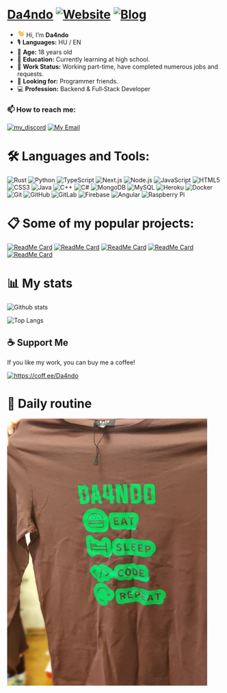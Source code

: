 # [Da4ndo](https://da4ndo.com)  [![Website](https://img.shields.io/website?label=da4ndo.com&style=flat&url=https://da4ndo.com)](https://da4ndo.com) [![Blog](https://img.shields.io/website?label=blog.da4ndo.com&style=flat&url=https://blog.da4ndo.com)](https://blog.da4ndo.com)

- <img src="https://github.com/Da4ndo/Da4ndo/blob/main/Hi.gif" width="17px"> Hi, I’m **Da4ndo**
- 🎙️ **Languages:** HU / EN
- 🎉 **Age:** 18 years old
- 🌱 **Education:** Currently learning at high school.
- 💼 **Work Status:** Working part-time, have completed numerous jobs and requests.
- 💞️ **Looking for:** Programmer friends.
- 💻 **Profession:** Backend & Full‑Stack Developer

### 📫 How to reach me:
[![my_discord]](https://discord.com/users/451067907716153354)
[![My Email](https://img.shields.io/badge/email-D14836?style=for-the-badge&logo=gmail&logoColor=white)](mailto:contact@da4ndo.com "contact@da4ndo.com")

[my_discord]: https://img.shields.io/badge/Discord-7289DA?style=for-the-badge&logo=discord&logoColor=white
           "Da4ndo#0934"

# 🛠️ Languages and Tools:

![Rust](https://img.shields.io/badge/-Rust-black?style=flat-square&logo=rust&logoColor=white)
![Python](https://img.shields.io/badge/-Python-black?style=flat-square&logo=Python)
![TypeScript](https://img.shields.io/badge/-TypeScript-007ACC?style=flat-square&logo=typescript&logoColor=white)
![Next.js](https://img.shields.io/badge/-Next.js-000000?style=flat-square&logo=next.js&logoColor=white)
![Node.js](https://img.shields.io/badge/-Node.js-black?style=flat-square&logo=Node.js)
![JavaScript](https://img.shields.io/badge/-JavaScript-black?style=flat-square&logo=javascript)
![HTML5](https://img.shields.io/badge/-HTML5-E34F26?style=flat-square&logo=html5&logoColor=white)
![CSS3](https://img.shields.io/badge/-CSS3-1572B6?style=flat-square&logo=css3)
![Java](https://img.shields.io/badge/-Java-E34A86?style=flat-square&logo=java&logoColor=white)
![C++](https://img.shields.io/badge/-C++-00599C?style=flat-square&logo=c)
![C#](https://img.shields.io/badge/-C%23-239120?style=flat-square&logo=c-sharp&logoColor=white)
![MongoDB](https://img.shields.io/badge/-MongoDB-black?style=flat-square&logo=mongodb)
![MySQL](https://img.shields.io/badge/-MySQL-black?style=flat-square&logo=mysql)
![Heroku](https://img.shields.io/badge/-Heroku-430098?style=flat-square&logo=heroku)
![Docker](https://img.shields.io/badge/-Docker-black?style=flat-square&logo=docker)
![Git](https://img.shields.io/badge/-Git-black?style=flat-square&logo=git)
![GitHub](https://img.shields.io/badge/-GitHub-181717?style=flat-square&logo=github)
![GitLab](https://img.shields.io/badge/-GitLab-FCA121?style=flat-square&logo=gitlab)
![Firebase](https://img.shields.io/badge/-Firebase-FFCA28?style=flat-square&logo=firebase&logoColor=black)
![Angular](https://img.shields.io/badge/-Angular-DD0031?style=flat-square&logo=angular&logoColor=white)
![Raspberry Pi](https://img.shields.io/badge/-Raspberry%20Pi-C51A4A?style=flat-square&logo=Raspberry-Pi)

# 📋 Some of my popular projects:
[![ReadMe Card](https://github-readme-stats.vercel.app/api/pin/?username=Da4ndo&repo=Hyde-Ext)](https://github.com/Da4ndo/Hyde-Ext)
[![ReadMe Card](https://github-readme-stats.vercel.app/api/pin/?username=Da4ndo&repo=NestAuthFlow)](https://github.com/Da4ndo/NestAuthFlow)
[![ReadMe Card](https://github-readme-stats.vercel.app/api/pin/?username=Da4ndo&repo=project-cleaner)](https://github.com/Da4ndo/project-cleaner)
[![ReadMe Card](https://github-readme-stats.vercel.app/api/pin/?username=Da4ndo&repo=Better-DiscordJS-V14-Bot-Template)](https://github.com/Da4ndo/Better-DiscordJS-V14-Bot-Template)
[![ReadMe Card](https://github-readme-stats.vercel.app/api/pin/?username=Da4ndo&repo=CEngine)](https://github.com/Da4ndo/CEngine)

# 📊 My stats

![Github stats](https://github-readme-stats.vercel.app/api?username=Da4ndo&count_private=true&show_icons=true&theme=radical&layout=compact)

![Top Langs](https://github-readme-stats.vercel.app/api/top-langs/?username=Da4ndo&layout=compact&langs_count=100&hide=Mathematica,Kotlin,Shell,ShaderLab,GLSL,HLSL&theme=radical&exclude_repo=Planet-Portal,OverheatingChaosGame,FizzBuzz-EVERYTHING,ELEVATEgame,Eltusa1,Eltusa2,Eltusa3,Eltusa,AR-RR,ELECTRIFIED)

## ☕ Support Me

If you like my work, you can buy me a coffee!

<a href="https://coff.ee/Da4ndo" target="_blank">
  <img
    width="100"
    height="100"
    alt="https://coff.ee/Da4ndo"
    title="https://coff.ee/Da4ndo"
    src="https://github.com/user-attachments/assets/ed61e117-6fb7-421f-9ef8-30091e826891"
    style="cursor: pointer;"
  />
</a>

# 🔁 Daily routine

![Daily routine](https://github.com/Da4ndo/Da4ndo/blob/main/daily_routine.jpg)
